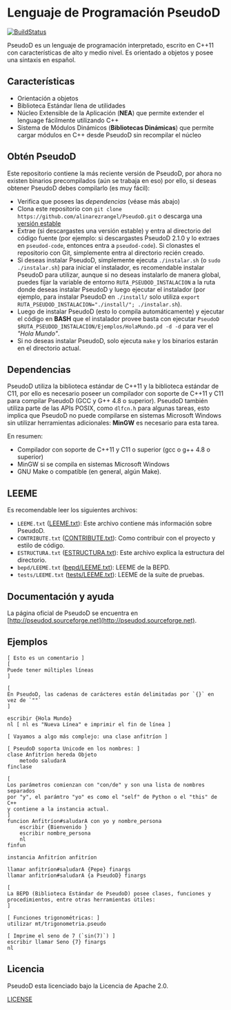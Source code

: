 # Lenguaje de Programación PseudoD #

[![BuildStatus][BuildStatus]](https://travis-ci.org/alinarezrangel/PseudoD)

PseudoD es un lenguaje de programación interpretado, escrito en C++11 con
características de alto y medio nivel. Es orientado a objetos y posee una
sintaxis en español.

## Características ##

* Orientación a objetos
* Biblioteca Estándar llena de utilidades
* Núcleo Extensible de la Aplicación (**NEA**) que permite extender el lenguage
fácilmente utilizando C++
* Sistema de Módulos Dinámicos (**Bibliotecas Dinámicas**) que permite cargar
módulos en C++ desde PseudoD sin recompilar el núcleo

## Obtén PseudoD ##

Este repositorio contiene la más reciente versión de PseudoD, por ahora no
existen binarios precompilados (aún se trabaja en eso) por ello, si deseas
obtener PseudoD debes compilarlo (es muy fácil):

* Verifica que posees las *dependencias* (véase más abajo)
* Clona este repositorio con
`git clone https://github.com/alinarezrangel/PseudoD.git` o descarga una
[versión estable][VersionesEstables]
* Extrae (si descargastes una versión estable) y entra al directorio del código
fuente (por ejemplo: si descargastes PseudoD 2.1.0 y lo extraes en
`pseudod-code`, entonces entra a `pseudod-code`). Si clonastes el repositorio
con Git, simplemente entra al directorio recién creado.
* Si deseas instalar PseudoD, simplemente ejecuta `./instalar.sh` (o
`sudo ./instalar.sh`) para iniciar el instalador, es recomendable instalar
PseudoD para utilizar, aunque si no deseas instalarlo de manera global, puedes
fijar la variable de entorno `RUTA_PSEUDOD_INSTALACION` a la ruta donde deseas
instalar PseudoD y luego ejecutar el instalador (por ejemplo, para instalar
PseudoD en `./install/` solo utiliza
`export RUTA_PSEUDOD_INSTALACION="./install/"; ./instalar.sh`).
* Luego de instalar PseudoD (esto lo compila automáticamente) y ejecutar el
código en **BASH** que el instalador provee basta con ejecutar
`PseudoD $RUTA_PSEUDOD_INSTALACION/Ejemplos/HolaMundo.pd -d -d` para ver el
*"Hola Mundo"*.
* Si no deseas instalar PseudoD, solo ejecuta `make` y los binarios estarán
en el directorio actual.

## Dependencias ##

PseudoD utiliza la biblioteca estándar de C++11 y la biblioteca estándar de
C11, por ello es necesario poseer un compilador con soporte de C++11 y C11
para compilar PseudoD (GCC y G++ 4.8 o superior). PseudoD también utiliza
parte de las APIs POSIX, como `dlfcn.h` para algunas tareas, esto implica que
PseudoD no puede compilarse en sistemas Microsoft Windows sin utilizar
herramientas adicionales: **MinGW** es necesario para esta tarea.

En resumen:

* Compilador con soporte de C++11 y C11 o superior (gcc o g++ 4.8 o superior)
* MinGW si se compila en sistemas Microsoft Windows
* GNU Make o compatible (en general, algún Make).

## LEEME ##

Es recomendable leer los siguientes archivos:

* `LEEME.txt` ([LEEME.txt](LEEME.txt)): Este archivo contiene más información
sobre PseudoD.
* `CONTRIBUTE.txt` ([CONTRIBUTE.txt](CONTRIBUTE.txt)): Como contribuir con el
proyecto y estilo de código.
* `ESTRUCTURA.txt` ([ESTRUCTURA.txt](ESTRUCTURA.txt)): Este archivo explica
la estructura del directorio.
* `bepd/LEEME.txt` ([bepd/LEEME.txt](bepd/LEEME.txt)): LEEME de la BEPD.
* `tests/LEEME.txt` ([tests/LEEME.txt](tests/LEEME.txt)): LEEME de la suite de
pruebas.

## Documentación y ayuda ##

La página oficial de PseudoD se encuentra en
[http://pseudod.sourceforge.net](http://pseudod.sourceforge.net).

## Ejemplos ##

```pseudod
[ Esto es un comentario ]
[
Puede tener múltiples líneas
]

[
En PseudoD, las cadenas de carácteres están delimitadas por `{}` en vez de `""`
]

escribir {Hola Mundo}
nl [ nl es "Nueva Línea" e imprimir el fin de línea ]

[ Vayamos a algo más complejo: una clase anfitríon ]

[ PseudoD soporta Unicode en los nombres: ]
clase Anfitríon hereda Objeto
	metodo saludarA
finclase

[
Los parámetros comienzan con "con/de" y son una lista de nombres separados
por "y", el parámtro "yo" es como el "self" de Python o el "this" de C++
y contiene a la instancia actual.
]
funcion Anfitríon#saludarA con yo y nombre_persona
	escribir {Bienvenido }
	escribir nombre_persona
	nl
finfun

instancia Anfitríon anfitríon

llamar anfitríon#saludarA {Pepe} finargs
llamar anfitríon#saludarA {a PseudoD} finargs

[
La BEPD (Biblioteca Estándar de PseudoD) posee clases, funciones y
procedimientos, entre otras herramientas útiles:
]

[ Funciones trigonométricas: ]
utilizar mt/trigonometria.pseudo

[ Imprime el seno de 7 (`sin(7)`) ]
escribir llamar Seno {7} finargs
nl
```

## Licencia ##

PseudoD esta licenciado bajo la Licencia de Apache 2.0.

[LICENSE](LICENSE)

[BuildStatus]: https://travis-ci.org/alinarezrangel/PseudoD.svg?branch=master
[VersionesEstables]: http://pseudod.sourceforge.net/download.html
